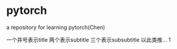# pytorch
a repository for learning pytorch(Chen)

一个井号表示title 两个表示subtitle 三个表示subsubtitle 以此类推...
1
